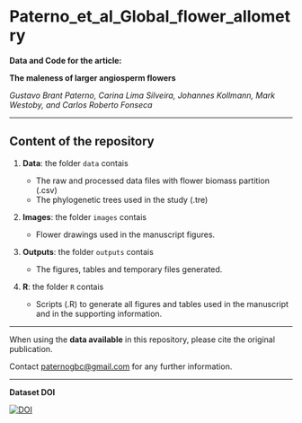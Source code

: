 # Paterno_et_al_Global_flower_allometry

__Data and Code for the article:__  

__The maleness of larger angiosperm flowers__
  
_Gustavo Brant Paterno, Carina Lima Silveira, Johannes Kollmann, Mark Westoby,
and Carlos Roberto Fonseca_  
  
***

## Content of the repository

1. __Data__: the folder `data` contais  
    * The raw and processed data files with flower biomass partition (.csv) 
    * The phylogenetic trees used in the study (.tre)

2. __Images__: the folder `images` contais  
    * Flower drawings used in the manuscript figures.

3. __Outputs__: the folder `outputs` contais  
    * The figures, tables and temporary files generated.
    
4. __R__: the folder `R` contais  
    * Scripts (.R) to generate all figures and tables used in the manuscript and in the supporting information.
    
***

When using the __data available__ in this repository, please cite the original publication.  

Contact paternogbc@gmail.com for any further information.  

***

__Dataset DOI__

[![DOI](https://zenodo.org/badge/DOI/10.5281/zenodo.3746453.svg)](https://doi.org/10.5281/zenodo.3746453)